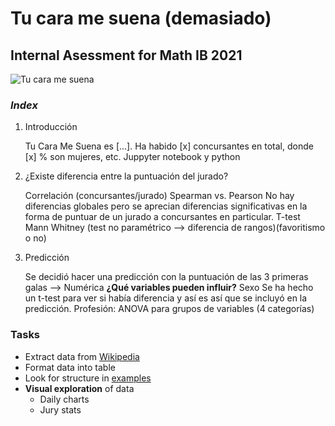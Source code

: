 # Tu cara me suena (demasiado)
## Internal Asessment for Math IB 2021

![Tu cara me suena](https://encrypted-tbn0.gstatic.com/images?q=tbn%3AANd9GcQ7-5BLg2N0IviOEAJrZdL6DyXhRM5MqStxOQ&usqp=CAU)

### *Index*
1. Introducción

    Tu Cara Me Suena es [...]. Ha habido [x] concursantes en total, donde [x] % son mujeres, etc.
    Juppyter notebook y python

2. ¿Existe diferencia entre la puntuación del jurado?

    Correlación (concursantes/jurado) Spearman vs. Pearson
    No hay diferencias globales pero se aprecian diferencias significativas en la forma de puntuar de un jurado a concursantes en particular.
    T-test Mann Whitney (test no paramétrico --> diferencia de rangos)(favoritismo o no)

3. Predicción

    Se decidió hacer una predicción con la puntuación de las 3 primeras galas --> Numérica
    **¿Qué variables pueden influir?**
    Sexo Se ha hecho un t-test para ver si había diferencia y así es así que se incluyó en la predicción.
    Profesión: ANOVA para grupos de variables (4 categorías)

### Tasks

- Extract data from [Wikipedia](https://ast.wikipedia.org/wiki/Tu_cara_me_suena)
- Format data into table
- Look for structure in [examples](https://ibpublishing.ibo.org/live-exist/rest/app/tsm.xql?doc=d_5_matsl_tsm_1205_1_e&part=2&chapter=2)
- **Visual exploration** of data
  - Daily charts
  - Jury stats
